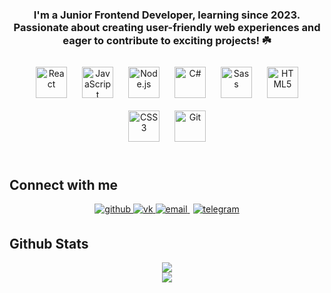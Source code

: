 
  

### <div align="center">I'm a Junior Frontend Developer, learning since 2023. Passionate about creating user-friendly web experiences and eager to contribute to exciting projects! ☘️</div>  
  

<div align="center">  
<a href="https://reactjs.org/" target="_blank"><img style="margin: 10px" src="https://profilinator.rishav.dev/skills-assets/react-original-wordmark.svg" alt="React" height="50" /></a>  
<a href="https://www.javascript.com/" target="_blank"><img style="margin: 10px" src="https://profilinator.rishav.dev/skills-assets/javascript-original.svg" alt="JavaScript" height="50" /></a>  
<a href="https://nodejs.org/" target="_blank"><img style="margin: 10px" src="https://profilinator.rishav.dev/skills-assets/nodejs-original-wordmark.svg" alt="Node.js" height="50" /></a>  
<a href="https://docs.microsoft.com/en-us/dotnet/csharp/" target="_blank"><img style="margin: 10px" src="https://profilinator.rishav.dev/skills-assets/csharp-original.svg" alt="C#" height="50" /></a>  
<a href="https://sass-lang.com/" target="_blank"><img style="margin: 10px" src="https://profilinator.rishav.dev/skills-assets/sass-original.svg" alt="Sass" height="50" /></a>  
<a href="https://en.wikipedia.org/wiki/HTML5" target="_blank"><img style="margin: 10px" src="https://profilinator.rishav.dev/skills-assets/html5-original-wordmark.svg" alt="HTML5" height="50" /></a>  
<a href="https://www.w3schools.com/css/" target="_blank"><img style="margin: 10px" src="https://profilinator.rishav.dev/skills-assets/css3-original-wordmark.svg" alt="CSS3" height="50" /></a>  
<a href="https://github.com/" target="_blank"><img style="margin: 10px" src="https://profilinator.rishav.dev/skills-assets/git-scm-icon.svg" alt="Git" height="50" /></a>  
</div>  

<br/>  

## Connect with me  
<div align="center">
<a href="https://github.com/hell077" target="_blank">
<img src=https://img.shields.io/badge/github-%2324292e.svg?&style=for-the-badge&logo=github&logoColor=white alt=github style="margin-bottom: 5px;" />
</a>  
<a href="https://vk.com/imfine_ok" target="_blank">
<img src=https://img.shields.io/badge/VK-%233498db.svg?&style=for-the-badge&logo=vk&logoColor=white alt=vk style="margin-bottom: 5px;" />
</a>  
<a href="mailto:gdhald4@gmail.com" target="_blank">
<img src="https://img.shields.io/badge/Email-%230077B5.svg?&style=for-the-badge&logo=Microsoft-Outlook&logoColor=white" alt="email" style="margin-bottom: 5px;" />
</a>
 <a href="https://t.me/yabous" target="_blank">
    <img src="https://img.shields.io/badge/Telegram-%232CA5E0.svg?&style=for-the-badge&logo=Telegram&logoColor=white" alt="telegram" style="margin-bottom: 5px; margin-left: 5px;" />
  </a>
</div>



## Github Stats  
<div align="center"><img src="https://github-readme-stats.vercel.app/api?username=hell077&show_icons=true&count_private=true&hide_border=true" align="center" /></div>  

<div align="center"><img src="https://github-readme-stats.vercel.app/api/top-langs/?username=hell077&hide_border=true&layout=compact" align="center" /></div>
<br />



